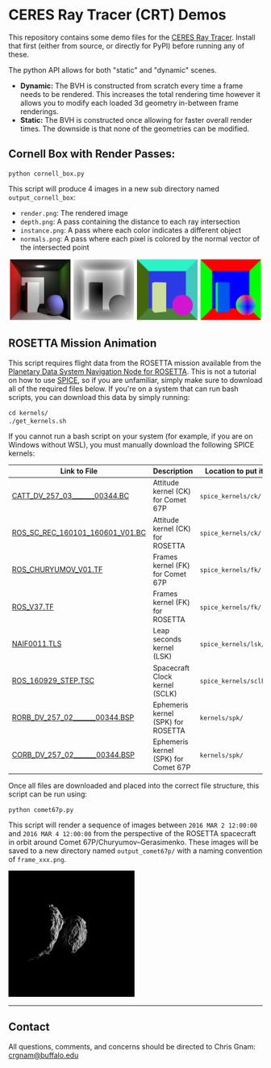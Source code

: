 # CERES Ray Tracer (CRT) Demos

This repository contains some demo files for the [CERES Ray Tracer](https://github.com/ceres-navigation/ceres-raytracer).  Install that first (either from source, or directly for PyPI) before running any of these.

The python API allows for both "static" and "dynamic" scenes.
- **Dynamic:** The BVH is constructed from scratch every time a frame needs to be rendered.  This increases the total rendering time however it allows you to modify each loaded 3d geometry in-between frame renderings.
- **Static:** The BVH is constructed once allowing for faster overall render times.  The downside is that none of the geometries can be modified.

## Cornell Box with Render Passes:
```
python cornell_box.py
```
This script will produce 4 images in a new sub directory named `output_cornell_box`:
- `render.png`: The rendered image
- `depth.png`: A pass containing the distance to each ray intersection
- `instance.png`: A pass where each color indicates a different object
- `normals.png`: A pass where each pixel is colored by the normal vector of the intersected point

![](results/cornell.png)


## ROSETTA Mission Animation
This script requires flight data from the ROSETTA mission available from the [Planetary Data System Navigation Node for ROSETTA](https://naif.jpl.nasa.gov/pub/naif/ROSETTA/kernels/).  This is not a tutorial on how to use [SPICE](https://naif.jpl.nasa.gov/naif/toolkit.html), so if you are unfamiliar, simply make sure to download all of the required files below.  If you're on a system that can run bash scripts, you can download this data by simply running:
```
cd kernels/
./get_kernels.sh
```

If you cannot run a bash script on your system (for example, if you are on Windows without WSL), you must manually download the following SPICE kernels:

| Link to File | Description | Location to put it |
| ------------ | ----------- | ------------------ |
| [CATT_DV_257_03_______00344.BC](https://naif.jpl.nasa.gov/pub/naif/ROSETTA/kernels/ck/CATT_DV_257_03_______00344.BC) | Attitude kernel (CK) for Comet 67P | `spice_kernels/ck/` |
| [ROS_SC_REC_160101_160601_V01.BC](https://naif.jpl.nasa.gov/pub/naif/ROSETTA/kernels/ck/ROS_SC_REC_160101_160601_V01.BC) | Attitude kernel (CK) for ROSETTA | `spice_kernels/ck/`|
| [ROS_CHURYUMOV_V01.TF](https://naif.jpl.nasa.gov/pub/naif/ROSETTA/kernels/fk/ROS_CHURYUMOV_V01.TF) | Frames kernel (FK) for Comet 67P | `spice_kernels/fk/` |
| [ROS_V37.TF](https://naif.jpl.nasa.gov/pub/naif/ROSETTA/kernels/fk/ROS_V37.TF) | Frames kernel (FK) for ROSETTA | `spice_kernels/fk/` |
| [NAIF0011.TLS](https://naif.jpl.nasa.gov/pub/naif/ROSETTA/kernels/lsk/NAIF0011.TLS) | Leap seconds kernel (LSK) | `spice_kernels/lsk/` |
| [ROS_160929_STEP.TSC](https://naif.jpl.nasa.gov/pub/naif/ROSETTA/kernels/sclk/ROS_160929_STEP.TSC) | Spacecraft Clock kernel (SCLK) | `spice_kernels/sclk/` |
| [RORB_DV_257_02_______00344.BSP](https://naif.jpl.nasa.gov/pub/naif/ROSETTA/kernels/spk/RORB_DV_257_02_______00344.BSP)  | Ephemeris kernel (SPK) for ROSETTA | `kernels/spk/` |
| [CORB_DV_257_02_______00344.BSP](https://naif.jpl.nasa.gov/pub/naif/ROSETTA/kernels/spk/CORB_DV_257_02_______00344.BSP) | Ephemeris kernel (SPK) for Comet 67P | `kernels/spk/` |

Once all files are downloaded and placed into the correct file structure, this script can be run using:

```
python comet67p.py
```
This script will render a sequence of images between `2016 MAR 2 12:00:00` and `2016 MAR 4 12:00:00` from the perspective of the ROSETTA spacecraft in orbit around Comet 67P/Churyumov–Gerasimenko.  These images will be saved to a new directory named `output_comet67p/` with a naming convention of `frame_xxx.png`.

![](results/comet67p.gif)

***
## Contact
All questions, comments, and concerns should be directed to Chris Gnam: crgnam@buffalo.edu
